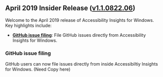 ## April 2019 Insider Release ([v1.1.0822.06](https://github.com/Microsoft/accessibility-insights-windows/releases/tag/v1.1.0822.06))

Welcome to the April 2019 release of Accessibility Insights for Windows. Key highlights include:

- [**GitHub issue filing**](#github-issue-filing): File GitHub issues directly from Accessibility Insights for Windows.

### GitHub issue filing

GitHub users can now file issues directly from inside Accessibiltiy Insights for Windows. (Need Copy here)
